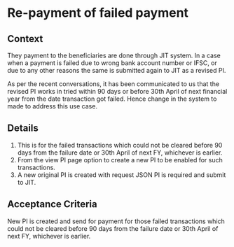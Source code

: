 # Re-payment of failed payment

## Context

They payment to the beneficiaries are done through JIT system. In a case when a payment is failed due to wrong bank account number or IFSC, or due to any other reasons the same is submitted again to JIT as a revised PI.

As per the recent conversations, it has been communicated to us that the revised PI works in tried within 90 days or before 30th April of next financial year from the date transaction got failed. Hence change in the system to made to address this use case.

## Details <a href="#details" id="details"></a>

1. This is for the failed transactions which could not be cleared before 90 days from the failure date or 30th April of next FY, whichever is earlier.
2. From the view PI page option to create a new PI to be enabled for such transactions.
3. A new original PI is created with request JSON PI is required and submit to JIT.

## Acceptance Criteria <a href="#acceptancecriteria" id="acceptancecriteria"></a>

New PI is created and send for payment for those failed transactions which could not be cleared before 90 days from the failure date or 30th April of next FY, whichever is earlier.
